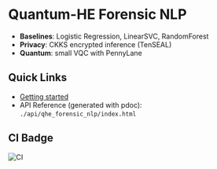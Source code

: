# Quantum-HE Forensic NLP

- **Baselines**: Logistic Regression, LinearSVC, RandomForest  
- **Privacy**: CKKS encrypted inference (TenSEAL)  
- **Quantum**: small VQC with PennyLane  

## Quick Links
- [Getting started](./getting-started.md)
- API Reference (generated with pdoc): `./api/qhe_forensic_nlp/index.html`

## CI Badge
![CI](https://github.com/ileanabucur/quantum-he-forensic-nlp/actions/workflows/ci.yml/badge.svg)
